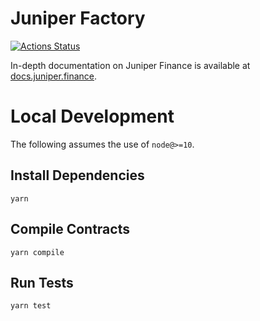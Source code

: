 # Juniper Factory

[![Actions Status](https://github.com/juniperfinance/juniper-swap-core/workflows/CI/badge.svg)](https://github.com/juniperfinance/juniper-swap-core/actions)

In-depth documentation on Juniper Finance is available at [docs.juniper.finance](https://docs.juniper.finance/).

# Local Development

The following assumes the use of `node@>=10`.

## Install Dependencies

`yarn`

## Compile Contracts

`yarn compile`

## Run Tests

`yarn test`
